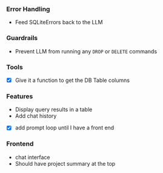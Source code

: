 ### Error Handling
- Feed SQLiteErrors back to the LLM

### Guardrails
- Prevent LLM from running any `DROP` or `DELETE` commands

### Tools
- [x] Give it a function to get the DB Table columns

### Features
- Display query results in a table
- Add chat history
- [x] add prompt loop until I have a front end

### Frontend
- chat interface
- Should have project summary at the top